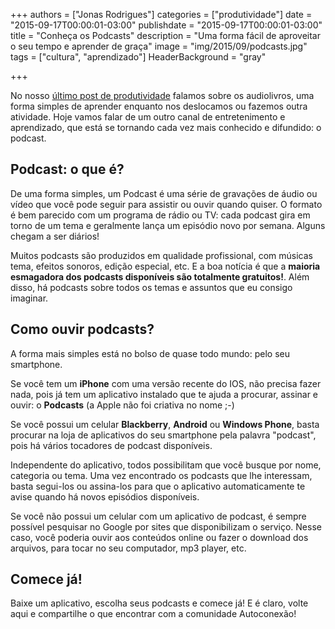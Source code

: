 +++
authors = ["Jonas Rodrigues"]
categories = ["produtividade"]
date = "2015-09-17T00:00:01-03:00"
publishdate = "2015-09-17T00:00:01-03:00"
title = "Conheça os Podcasts"
description = "Uma forma fácil de aproveitar o seu tempo e aprender de graça"
image = "img/2015/09/podcasts.jpg"
tags = ["cultura", "aprendizado"]
HeaderBackground = "gray"

+++

No nosso [último post de produtividade](/post/2015/09/aprendendo-no-transito/)
falamos sobre os audiolivros, uma forma simples de aprender enquanto nos deslocamos
ou fazemos outra atividade. Hoje vamos falar de um outro canal de entretenimento
e aprendizado, que está se tornando cada vez mais conhecido e difundido: o podcast.

## Podcast: o que é?

De uma forma simples, um Podcast é uma série de gravações de áudio ou vídeo que
você pode seguir para assistir ou ouvir quando quiser. O formato é bem parecido
com um programa de rádio ou TV: cada podcast gira em torno de um tema e geralmente
lança um episódio novo por semana. Alguns chegam a ser diários!

Muitos podcasts são produzidos em qualidade profissional, com músicas tema, efeitos
sonoros, edição especial, etc. E a boa notícia é que a **maioria esmagadora dos
podcasts disponíveis são totalmente gratuitos!**. Além disso, há podcasts sobre
todos os temas e assuntos que eu consigo imaginar.

## Como ouvir podcasts?

A forma mais simples está no bolso de quase todo mundo: pelo seu smartphone.

Se você tem um **iPhone** com uma versão recente do IOS, não precisa fazer nada, pois já
tem um aplicativo instalado que te ajuda a procurar, assinar e ouvir: o **Podcasts**
(a Apple não foi criativa no nome ;-)

Se você possui um celular **Blackberry**, **Android** ou **Windows Phone**, basta
procurar na loja de aplicativos do seu smartphone pela palavra "podcast", pois
há vários tocadores de podcast disponíveis.

Independente do aplicativo, todos possibilitam que você busque por nome,
categoria ou tema. Uma vez encontrado os podcasts que lhe interessam, basta segui-los
ou assina-los para que o aplicativo automaticamente te avise quando há novos episódios
disponíveis.

Se você não possui um celular com um aplicativo de podcast, é sempre possível
pesquisar no Google por sites que disponibilizam o serviço. Nesse caso, você
poderia ouvir aos conteúdos online ou fazer o download dos arquivos, para tocar
no seu computador, mp3 player, etc.

## Comece já!

Baixe um aplicativo, escolha seus podcasts e comece já! E é claro, volte aqui e
compartilhe o que encontrar com a comunidade Autoconexão!

<!--
### Para aprender inglês
  - **ESLPod** (English as a Second Language Podcast):
é o número 1 da lista. Seu sucesso é estrondoso. Discorre em inglês límpido
sobre os mais diversos assuntos e ainda explica os termos citados nas conversações.
  - **Inglês na Ponta da Lingua**
  - **The English We Speak**
  - **Inglês todos os dias**
  - **6 Minute English**

### Notícias
  - **CBN**: ouça apenas os comentaristas que quiser no horário que achar melhor ;)
  - **TVEJA: Política** e **TVEJA: Mundo**
  - **Global News Podcasts** da BBC
  - **The Economist**

### Ciência e Medicina
  - **SciCast**
  - **NASACast Vídeo**
  - **Discovery**
  - **Nature Podcast**
-->
